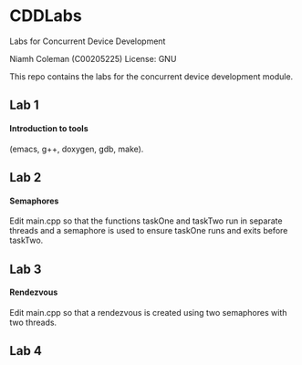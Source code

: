 # CDDLabs
Labs for Concurrent Device Development

Niamh Coleman (C00205225)
License: GNU

This repo contains the labs for the concurrent device development module.

## Lab 1

#### Introduction to tools

(emacs, g++, doxygen, gdb, make).

## Lab 2

#### Semaphores

Edit main.cpp so that the functions taskOne and taskTwo run in separate threads and a semaphore is used to ensure taskOne runs and exits before taskTwo.

## Lab 3

#### Rendezvous

Edit main.cpp so that a rendezvous is created using two semaphores with two threads.

## Lab 4





